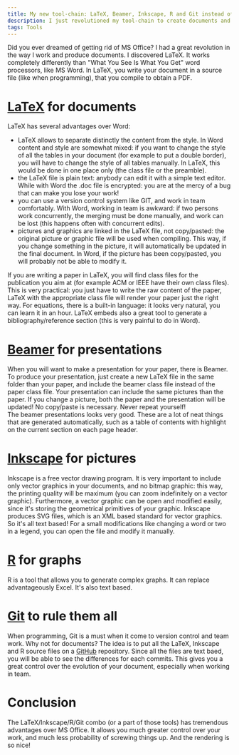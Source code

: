 ```yaml
---
title: My new tool-chain: LaTeX, Beamer, Inkscape, R and Git instead of Word, Excel and PowerPoint
description: I just revolutioned my tool-chain to create documents and presentations...
tags: Tools
---
```


Did you ever dreamed of getting rid of MS Office? I had a great revolution in the way I work and produce documents. 
I discovered LaTeX. It works completely differently than "What You See Is What You Get" word processors, like MS Word.
In LaTeX, you write your document in a source file (like when programming), that you compile to obtain a PDF.

# [LaTeX](http://latex-project.org) for documents

LaTeX has several advantages over Word:

* LaTeX allows to separate distinctly the content from the style. In Word content and style are somewhat mixed: if you want to change the style of all the tables in your document (for example to put a double border), you will have to change the style of all tables manually. In LaTeX, this would be done in one place only (the class file or the preamble).
* the LaTeX file is plain text: anybody can edit it with a simple text editor. While with Word the .doc file is encrypted: you are at the mercy of a bug that can make you lose your work!
* you can use a version control system like GIT, and work in team comfortably. With Word, working in team is awkward: if two persons work concurrently, the merging must be done manually, and work can be lost (this happens often with concurrent edits).
* pictures and graphics are linked in the LaTeX file, not copy/pasted: the original picture or graphic file will be used when compiling. This way, if you change something in the picture, it will automatically be updated in the final document. In Word, if the picture has been copy/pasted, you will probably not be able to modify it.

If you are writing a paper in LaTeX, you will find class files for the publication you aim at (for example ACM or IEEE have their own class files).
This is very practical: you just have to write the raw content of the paper, LaTeX with the appropriate class file will render your paper just the right way.
For equations, there is a built-in language: it looks very natural, you can learn it in an hour.
LaTeX embeds also a great tool to generate a bibliography/reference section (this is very painful to do in Word).

# [Beamer](http://en.wikibooks.org/wiki/LaTeX/Presentations) for presentations

When you will want to make a presentation for your paper, there is Beamer.
To produce your presentation, just create a new LaTeX file in the same folder than your paper, and include the beamer class file instead of the paper class file.
Your presentation can include the same pictures than the paper. If you change a picture, both the paper and the presentation will be updated! No copy/paste is necessary. Never repeat yourself!  
The beamer presentations looks very good. These are a lot of neat things that are generated automatically, such as a table of contents with highlight on the current section on each page header.


# [Inkscape](http://inkscape.org) for pictures

Inkscape is a free vector drawing program. It is very important to include only vector graphics in your documents, and no bitmap graphic: this way, the printing quality will be maximum (you can zoom indefinitely on a vector graphic). Furthermore, a vector graphic can be open and modified easily, since it's storing the geometrical primitives of your graphic. 
Inkscape produces SVG files, which is an XML based standard for vector graphics. So it's all text based! For a small modifications like changing a word or two in a legend, you can open the file and modify it manually. 

# [R](http://www.r-project.org/) for graphs

R is a tool that allows you to generate complex graphs. It can replace advantageously Excel. It's also text based.


# [Git](http://git-scm.com/) to rule them all
 
When programming, Git is a must when it come to version control and team work. Why not for documents?
The idea is to put all the LaTeX, Inkscape and R source files on a [GitHub](https://github.com/) repository. Since all the files are text baed, you will be able to see the differences for each commits. This gives you a great control over the evolution of your document, especially when working in team.

# Conclusion

The LaTeX/Inkscape/R/Git combo (or a part of those tools) has tremendous advantages over MS Office. It allows you much greater control over your work, and much less probability of screwing things up. And the rendering is so nice!
